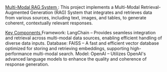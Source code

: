 <u> Multi-Modal RAG System </u> :
This project implements a Multi-Modal Retrieval-Augmented Generation (RAG) System that integrates and retrieves data from various sources, including text, images, and tables, to generate coherent, contextually relevant responses.

<u> Key Components </u>
Framework: LangChain – Provides seamless integration and retrieval across multi-modal data sources, enabling efficient handling of diverse data inputs.
Database: FAISS – A fast and efficient vector database optimized for storing and retrieving embeddings, supporting high-performance multi-modal search.
Model: OpenAI – Utilizes OpenAI's advanced language models to enhance the quality and coherence of response generation.
